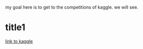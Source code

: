 my goal here is to get to the competitions of kaggle. we will see.

# title1
[link to kaggle](https://www.kaggle.com/)
